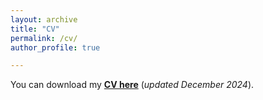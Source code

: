 ```yaml
---
layout: archive
title: "CV"
permalink: /cv/
author_profile: true

---
```


You can download my [**CV here**](../files/Pan_Chen_CV.pdf) (*updated December 2024*).


<object data="../files/Pan_Chen_CV.pdf" width="1000" height="1000" type='application/pdf'></object>
